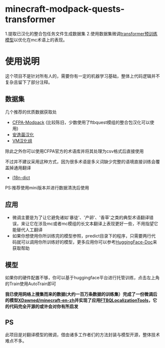 # minecraft-modpack-quests-transformer
1.提取已汉化的整合包任务文件生成数据集
2.使用数据集微调[transformer预训练模型](https://huggingface.co/Helsinki-NLP/opus-mt-en-zh)以优化在mc术语上的表现。
# 使用说明
  这个项目不是针对所有人的，需要你有一定的机器学习基础，整体上代码逻辑并不复杂且留下了部分注释。
## 数据集
几个推荐的优质数据获取处
- [CFPA-Modpack](https://modpack.cfpa.team/) (比较陈旧，少数使用了ftbquest模组的整合包汉化可以使用)
- [安逸菌汉化](http://www.anyijun.com/zhcn/) 
- [VM汉化组](https://space.bilibili.com/2085089798/article)

除此之外你可以使用CFPA官方的术语库并将其处理为csv格式后直接使用

不过并不建议采用这种方式，因为很多术语是多义词缺少完整的语境直接训练会覆盖掉通用翻译
- [i18n-dict](https://github.com/CFPATools/i18n-dict) 

PS:推荐使用mini版本并进行数据清洗后使用

## 应用
- 微调主要是为了让它避免诸如'暴徒'、'产卵'、'香草'之类的典型术语翻译错误，来让它在涉及mc或者mc模组的长文本翻译上表现更好一些，不用指望它能替代人工翻译
- 如果你想使用你所训练完的模型参照，predict目录下的程序，只需要两行代码就可以调用你所训练好的模型，更多应用你可以参考[HuggingFace-Doc](https://huggingface.co/docs/transformers/index)来获取帮助
## 模型
如果你的硬件配置不够，你可以基于huggingface平台进行托管训练，点击左上角的Train使用AutoTrain即可

**我已使用网络上搜集而来的数据(大约一百万条数据的训练集）完成了一份微调后的模型[XDawned/minecraft-en-zh](https://huggingface.co/XDawned/minecraft-en-zh)并实现了应用[FTBQLocalizationTools](https://github.com/XDawned/FTBQLocalizationTools/tree/model_trans)，它的代码完全开源的或许会对你有所启发**

## PS
此项目是对翻译模型的微调，借由诸多工作者们的方法封装与模型开源，整体技术难点不多。
